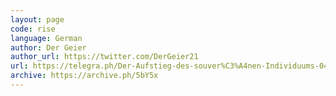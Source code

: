 ```yaml
---
layout: page
code: rise
language: German
author: Der Geier
author_url: https://twitter.com/DerGeier21
url: https://telegra.ph/Der-Aufstieg-des-souver%C3%A4nen-Individuums-04-07
archive: https://archive.ph/5bY5x
---
```


